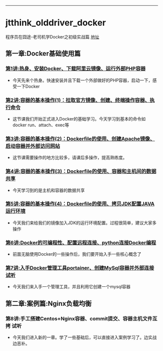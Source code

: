 
-----

# jtthink_olddriver_docker

程序员在囧途-老司机学Docker之初级实战篇 [地址](http://www.jtthink.com/course/54)

## 第一章:Docker基础使用篇

### [第1讲:热身、安装Docker、下载阿里云镜像、运行外部PHP容器](https://www.jtthink.com/course/play/1128)
* 今天先来个热身。快速安装并且下载一个外部做好的PHP容器，启动一下，感受一下Docker

### [第2讲:容器的基本操作(1)：拉取官方镜像、创建、终端操作容器、执行命令](https://www.jtthink.com/course/play/1129)
* 这节课我们开始正式进入Docker的基础学习。今天学习到基本的命令如docker run、attach、exec等

### [第3讲:容器的基本操作(2)：Dockerfile的使用、创建Apache镜像、启动容器并外部访问网站](https://www.jtthink.com/course/play/1130)
* 这节课需要操作的地方比较多，请课后多操作，提高熟练度。

### [第4讲:容器的基本操作(3)：Dockerfile的使用、容器和主机间的数据共享](https://www.jtthink.com/course/play/1133)
* 今天学习到的是主机和容器的数据共享

### [第5讲:容器的基本操作(4)：Dockerfile的使用、拷贝JDK配置JAVA运行环境](https://www.jtthink.com/course/play/1139)
* 今天我们来给我们的镜像加入JDK的运行环境配置。过程很简单，建议大家多操作

### [第6讲:Docker的可编程性、配置远程连接、python连接Docker编程](https://www.jtthink.com/course/play/1140)
* 前面无脑使用Docker的一些操作后，我们要开始入手一些核心概念了

### [第7讲:入手Docker管理工具portainer、创建MySql容器并外部连接 试听](https://www.jtthink.com/course/play/1142)
* 今天我们来入手一个管理工具，并且利用它创建一个mysql容器

## 第二章:案例篇:Nginx负载均衡

### 第8讲:手工搭建Centos+Nginx容器、commit提交、容器主机文件互拷 试听
* 今天我们进入新的一章。学了一些基础后，可以直接进入案例学习了。边实战边恶补。